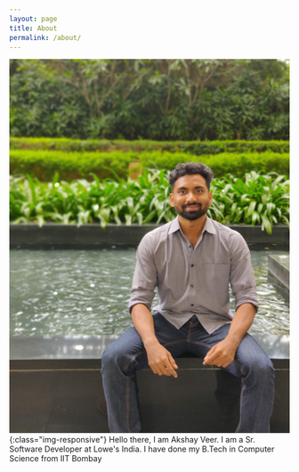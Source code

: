 ```yaml
---
layout: page
title: About
permalink: /about/
---
```


![Profile Pic](/_assets/_images/profile_pic.jpeg){:class="img-responsive"}
Hello there, I am Akshay Veer. 
I am a Sr. Software Developer at Lowe's India. I have done my B.Tech in Computer Science from IIT Bombay
